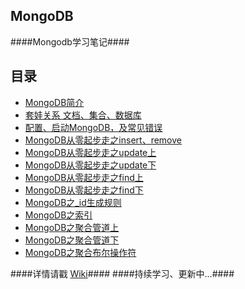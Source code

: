 MongoDB
-------
####Mongodb学习笔记####

目录
----
* [MongoDB简介](https://github.com/qianjiahao/MongoDB/wiki/MongoDB%E7%AE%80%E4%BB%8B)
* [套娃关系 文档、集合、数据库](https://github.com/qianjiahao/MongoDB/wiki/%E5%A5%97%E5%A8%83%E5%85%B3%E7%B3%BB--%E6%96%87%E6%A1%A3%E3%80%81%E9%9B%86%E5%90%88%E3%80%81%E6%95%B0%E6%8D%AE%E5%BA%93)
* [配置、启动MongoDB，及常见错误](https://github.com/qianjiahao/MongoDB/wiki/%E9%85%8D%E7%BD%AE%E3%80%81%E5%90%AF%E5%8A%A8MongoDB)
* [MongoDB从零起步走之insert、remove](https://github.com/qianjiahao/MongoDB/wiki/MongoDB%E4%BB%8E%E9%9B%B6%E8%B5%B7%E6%AD%A5%E8%B5%B0%E4%B9%8Binsert%E3%80%81remove)
* [MongoDB从零起步走之update上](https://github.com/qianjiahao/MongoDB/wiki/MongoDB%E4%BB%8E%E9%9B%B6%E8%B5%B7%E6%AD%A5%E8%B5%B0%E4%B9%8Bupdate%E4%B8%8A)
* [MongoDB从零起步走之update下](https://github.com/qianjiahao/MongoDB/wiki/MongoDB%E4%BB%8E%E9%9B%B6%E8%B5%B7%E6%AD%A5%E8%B5%B0%E4%B9%8Bupdate%E4%B8%8B)
* [MongoDB从零起步走之find上](https://github.com/qianjiahao/MongoDB/wiki/MongoDB%E4%BB%8E%E9%9B%B6%E8%B5%B7%E6%AD%A5%E8%B5%B0%E4%B9%8Bfind%E4%B8%8A)
* [MongoDB从零起步走之find下](https://github.com/qianjiahao/MongoDB/wiki/MongoDB%E4%BB%8E%E9%9B%B6%E8%B5%B7%E6%AD%A5%E8%B5%B0%E4%B9%8Bfind%E4%B8%8B)
* [MongoDB之_id生成规则](https://github.com/qianjiahao/MongoDB/wiki/MongoDB%E4%B9%8B_id%E7%94%9F%E6%88%90%E8%A7%84%E5%88%99)
* [MongoDB之索引](https://github.com/qianjiahao/MongoDB/wiki/MongoDB%E4%B9%8B%E7%B4%A2%E5%BC%95)
* [MongoDB之聚合管道上](https://github.com/qianjiahao/MongoDB/wiki/MongoDB%E4%B9%8B%E8%81%9A%E5%90%88%E7%AE%A1%E9%81%93)
* [MongoDB之聚合管道下](https://github.com/qianjiahao/MongoDB/wiki/MongoDB%E4%B9%8B%E8%81%9A%E5%90%88%E7%AE%A1%E9%81%93%E4%B8%8B)
* [MongoDB之聚合布尔操作符](https://github.com/qianjiahao/MongoDB/wiki/MongoDB%E4%B9%8B%E8%81%9A%E5%90%88%E5%B8%83%E5%B0%94%E6%93%8D%E4%BD%9C%E7%AC%A6)

####详情请戳 [Wiki](https://github.com/qianjiahao/MongoDB/wiki)####
####持续学习、更新中...####
